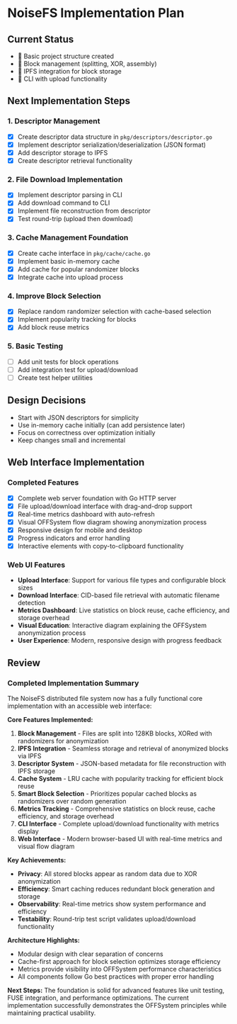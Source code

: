 # NoiseFS Implementation Plan

## Current Status
-  Basic project structure created
-  Block management (splitting, XOR, assembly)
-  IPFS integration for block storage
-  CLI with upload functionality

## Next Implementation Steps

### 1. Descriptor Management
- [x] Create descriptor data structure in `pkg/descriptors/descriptor.go`
- [x] Implement descriptor serialization/deserialization (JSON format)
- [x] Add descriptor storage to IPFS
- [x] Create descriptor retrieval functionality

### 2. File Download Implementation
- [x] Implement descriptor parsing in CLI
- [x] Add download command to CLI
- [x] Implement file reconstruction from descriptor
- [x] Test round-trip (upload then download)

### 3. Cache Management Foundation
- [x] Create cache interface in `pkg/cache/cache.go`
- [x] Implement basic in-memory cache
- [x] Add cache for popular randomizer blocks
- [x] Integrate cache into upload process

### 4. Improve Block Selection
- [x] Replace random randomizer selection with cache-based selection
- [x] Implement popularity tracking for blocks
- [x] Add block reuse metrics

### 5. Basic Testing
- [ ] Add unit tests for block operations
- [ ] Add integration test for upload/download
- [ ] Create test helper utilities

## Design Decisions
- Start with JSON descriptors for simplicity
- Use in-memory cache initially (can add persistence later)
- Focus on correctness over optimization initially
- Keep changes small and incremental

## Web Interface Implementation

### Completed Features
- [x] Complete web server foundation with Go HTTP server
- [x] File upload/download interface with drag-and-drop support
- [x] Real-time metrics dashboard with auto-refresh
- [x] Visual OFFSystem flow diagram showing anonymization process
- [x] Responsive design for mobile and desktop
- [x] Progress indicators and error handling
- [x] Interactive elements with copy-to-clipboard functionality

### Web UI Features
- **Upload Interface**: Support for various file types and configurable block sizes
- **Download Interface**: CID-based file retrieval with automatic filename detection
- **Metrics Dashboard**: Live statistics on block reuse, cache efficiency, and storage overhead
- **Visual Education**: Interactive diagram explaining the OFFSystem anonymization process
- **User Experience**: Modern, responsive design with progress feedback

## Review

### Completed Implementation Summary

The NoiseFS distributed file system now has a fully functional core implementation with an accessible web interface:

**Core Features Implemented:**
1. **Block Management** - Files are split into 128KB blocks, XORed with randomizers for anonymization
2. **IPFS Integration** - Seamless storage and retrieval of anonymized blocks via IPFS
3. **Descriptor System** - JSON-based metadata for file reconstruction with IPFS storage
4. **Cache System** - LRU cache with popularity tracking for efficient block reuse
5. **Smart Block Selection** - Prioritizes popular cached blocks as randomizers over random generation
6. **Metrics Tracking** - Comprehensive statistics on block reuse, cache efficiency, and storage overhead
7. **CLI Interface** - Complete upload/download functionality with metrics display
8. **Web Interface** - Modern browser-based UI with real-time metrics and visual flow diagram

**Key Achievements:**
- **Privacy**: All stored blocks appear as random data due to XOR anonymization
- **Efficiency**: Smart caching reduces redundant block generation and storage
- **Observability**: Real-time metrics show system performance and efficiency
- **Testability**: Round-trip test script validates upload/download functionality

**Architecture Highlights:**
- Modular design with clear separation of concerns
- Cache-first approach for block selection optimizes storage efficiency
- Metrics provide visibility into OFFSystem performance characteristics
- All components follow Go best practices with proper error handling

**Next Steps:**
The foundation is solid for advanced features like unit testing, FUSE integration, and performance optimizations. The current implementation successfully demonstrates the OFFSystem principles while maintaining practical usability.